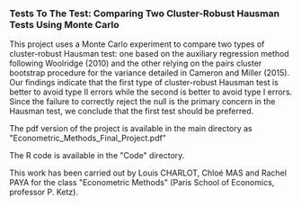 ### Tests To The Test: Comparing Two Cluster-Robust Hausman Tests Using Monte Carlo

This project uses a Monte Carlo experiment to compare two types of cluster-robust Hausman
test: one based on the auxiliary regression method following Woolridge (2010) and the
other relying on the pairs cluster bootstrap procedure for the variance detailed in Cameron
and Miller (2015). Our findings indicate that the first type of cluster-robust Hausman test
is better to avoid type II errors while the second is better to avoid type I errors. Since the
failure to correctly reject the null is the primary concern in the Hausman test, we conclude
that the first test should be preferred.


The pdf version of the project is available in the main directory as "Econometric_Methods_Final_Project.pdf"

The R code is available in the "Code" directory.

This work has been carried out by Louis CHARLOT, Chloé MAS and Rachel PAYA for the class "Econometric Methods" 
(Paris School of Economics, professor P. Ketz).



   
   
   
   
